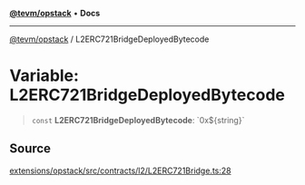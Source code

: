 [**@tevm/opstack**](../README.md) • **Docs**

***

[@tevm/opstack](../globals.md) / L2ERC721BridgeDeployedBytecode

# Variable: L2ERC721BridgeDeployedBytecode

> `const` **L2ERC721BridgeDeployedBytecode**: \`0x$\{string\}\`

## Source

[extensions/opstack/src/contracts/l2/L2ERC721Bridge.ts:28](https://github.com/evmts/tevm-monorepo/blob/main/extensions/opstack/src/contracts/l2/L2ERC721Bridge.ts#L28)
